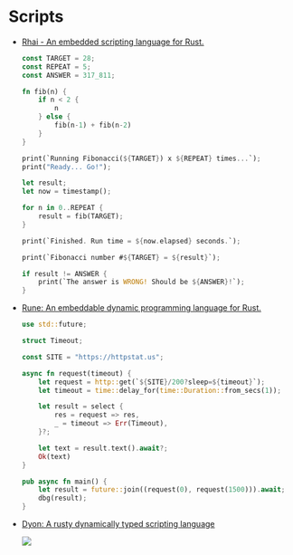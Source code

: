 # Scripts
- [Rhai - An embedded scripting language for Rust.](https://github.com/rhaiscript/rhai)

  ```rust
  const TARGET = 28;
  const REPEAT = 5;
  const ANSWER = 317_811;

  fn fib(n) {
      if n < 2 {
          n
      } else {
          fib(n-1) + fib(n-2)
      }
  }

  print(`Running Fibonacci(${TARGET}) x ${REPEAT} times...`);
  print("Ready... Go!");

  let result;
  let now = timestamp();

  for n in 0..REPEAT {
      result = fib(TARGET);
  }

  print(`Finished. Run time = ${now.elapsed} seconds.`);

  print(`Fibonacci number #${TARGET} = ${result}`);

  if result != ANSWER {
      print(`The answer is WRONG! Should be ${ANSWER}!`);
  }
  ```

- [Rune: An embeddable dynamic programming language for Rust.](https://github.com/rune-rs/rune)

  ```rust
  use std::future;

  struct Timeout;

  const SITE = "https://httpstat.us";

  async fn request(timeout) {
      let request = http::get(`${SITE}/200?sleep=${timeout}`);
      let timeout = time::delay_for(time::Duration::from_secs(1));

      let result = select {
          res = request => res,
          _ = timeout => Err(Timeout),
      }?;

      let text = result.text().await?;
      Ok(text)
  }

  pub async fn main() {
      let result = future::join((request(0), request(1500))).await;
      dbg(result);
  }
  ```

- [Dyon: A rusty dynamically typed scripting language](https://github.com/PistonDevelopers/dyon)

  ![](https://github.com/PistonDevelopers/dyon/blob/065afa9de8548d3ff155fbb461e55f0ec7ea2bd6/images/code.png?raw=true)